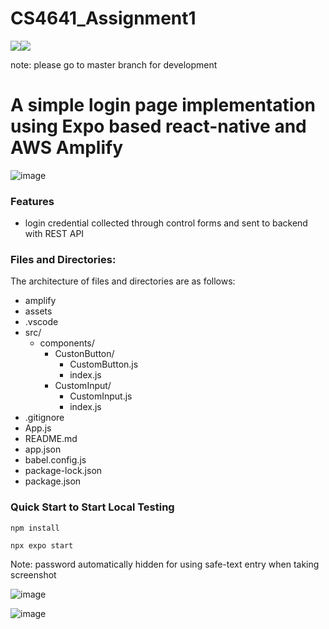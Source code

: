 # CS4641_Assignment1


<p align="left">
	<a href="https://docs.npmjs.com/cli/v9/commands/npm-version"><img img src="https://img.shields.io/badge/npm-9.4.0-green"/></a
  	<a href="https://nodejs.org/en/blog/release/v16.14.2/"><img img src="https://img.shields.io/badge/node-16.14.2-green"/></a>
 
note: please go to master branch for development
	
# A simple login page implementation using Expo based react-native and AWS Amplify

![image](https://user-images.githubusercontent.com/41597923/215315147-8eb2fb39-a5c4-4843-b1d2-1e9e5a4f19e6.png)
	

### Features
- login credential collected through control forms and sent to backend with REST API

### Files and Directories:

The architecture of files and directories are as follows:

* amplify
* assets
* .vscode
* src/
	*	components/
		*	CustonButton/
			* CustomButton.js
			* index.js
		*	CustomInput/
			* CustomInput.js
			* index.js
* .gitignore
* App.js
* README.md
* app.json
* babel.config.js
* package-lock.json
* package.json


### Quick Start to Start Local Testing

`npm install`
	
`npx expo start`


	
Note: password automatically hidden for using safe-text entry when taking screenshot
	
![image](https://user-images.githubusercontent.com/41597923/215941419-536570e2-eaee-4c1c-9160-14d1e5c03067.png)
	
![image](https://user-images.githubusercontent.com/41597923/215941441-8a882f8e-ab85-4084-9504-4617f6901807.png)

